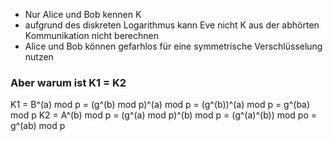 - Nur Alice und Bob kennen K
- aufgrund des diskreten Logarithmus kann Eve nicht K aus der abhörten Kommunikation nicht berechnen 
- Alice und Bob können gefarhlos für eine symmetrische Verschlüsselung nutzen

### Aber warum ist K1 = K2

K1 = B^(a) mod p = (g^(b) mod p)^(a) mod p = (g^(b))^(a) mod p = g^(ba) mod p
K2 = A^(b) mod p = (g^(a) mod p)^(b) mod p = (g^(a)^(b)) mod po = g^(ab) mod p

